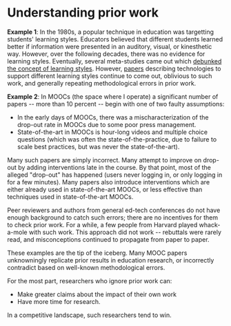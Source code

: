 # Understanding prior work

**Example 1**: In the 1980s, a popular technique in education was
targetting students' learning styles. Educators believed that
different students learned better if information were presented in an
auditory, visual, or kinesthetic way. However, over the following
decades, there was no evidence for learning styles. Eventually,
several meta-studies came out which [debunked the concept of learning
styles](https://www.psychologicalscience.org/journals/pspi/PSPI_9_3.pdf). However,
[papers](https://scholar.google.com/scholar?q=learning+styles+&as_ylo=2013)
describing technologies to support different learning styles continue
to come out, oblivious to such work, and generally repeating
methodological errors in prior work.

**Example 2**: In MOOCs (the space where I operate) a significant
number of papers -- more than 10 percent -- begin with one of two
faulty assumptions:

* In the early days of MOOCs, there was a mischaracterization of the
drop-out rate in MOOCs due to some poor press management.
* State-of-the-art in MOOCs is hour-long videos and multiple choice
questions (which was often the state-of-the-practice, due to failure
to scale best practices, but was never the state-of-the-art).

Many such papers are simply incorrect. Many attempt to improve on
drop-out by adding interventions late in the course. By that point,
most of the alleged "drop-out" has happened (users never logging in,
or only logging in for a few minutes). Many papers also introduce
interventions which are either already used in state-of-the-art MOOCs,
or less effective than techniques used in state-of-the-art MOOCs.

Peer reviewers and authors from general ed-tech conferences do not
have enough background to catch such errors; there are no incentives
for them to check prior work. For a while, a few people from Harvard
played whack-a-mole with such work. This approach did not work --
rebuttals were rarely read, and misconceptions continued to propagate
from paper to paper.

These examples are the tip of the iceberg. Many MOOC papers
unknowningly replicate prior results in education research, or
incorrectly contradict based on well-known methodological errors.

For the most part, researchers who ignore prior work can:

* Make greater claims about the impact of their own work
* Have more time for research. 

In a competitive landscape, such researchers tend to win.